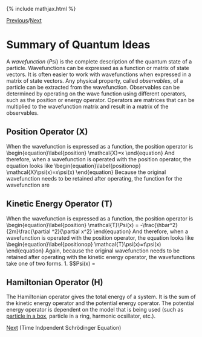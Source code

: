 {% include mathjax.html %}

[Previous](Linear_Algebra.md)/[Next](TISE.md)

# Summary of Quantum Ideas

A *wavefunction* ($Psi$) is the complete description of the quantum state of a particle. Wavefunctions can be expressed as a function or matrix of state vectors. It is often easier to work with wavefunctions when expressed in a matrix of state vectors. Any physical property, called *observables*, of a particle can be extracted from the wavefunction. Observables can be determined by operating on the wave function using different operators, such as the position or energy operator. Operators are matrices that can be multiplied to the wavefunction matrix and result in a matrix of the observables.

## Position Operator (X)

When the wavefunction is expressed as a function, the position operator is 
  \begin{equation}\label{position}
    \mathcal{X}=x
\end{equation}
And therefore, when a wavefunction is operated with the position operator, the equation looks like
  \begin{equation}\label{positionop}
    \mathcal{X}\psi(x)=x\psi(x)
\end{equation}
Because the original wavefunction needs to be retained after operating, the function for the wavefunction are 

## Kinetic Energy Operator (T)

When the wavefunction is expressed as a function, the position operator is 
  \begin{equation}\label{position}
    \mathcal{T}\Psi(x) = -\frac{\hbar^2}{2m}\frac{\partial ^2}{\partial x^2}
\end{equation}
And therefore, when a wavefunction is operated with the position operator, the equation looks like
  \begin{equation}\label{positionop}
    \mathcal{T}\psi(x)=t\psi(x)
\end{equation}
Again, because the original wavefunction needs to be retained after operating with the kinetic energy operator, the wavefunctions take one of two forms.
      1. $$Psi(x) = 
      
## Hamiltonian Operator (H)

The Hamiltonian operator gives the total energy of a system. It is the sum of the kinetic energy operator and the potential energy operator. The potential energy operator is dependent on the model that is being used (such as [particle in a box](PIB.md), particle in a ring, harmonic ocsillator, etc.). 


[Next](TISE.md) (Time Indpendent Schrödinger Equation)
